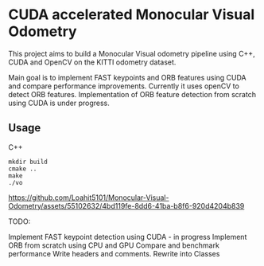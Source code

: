# CUDA accelerated Monocular Visual Odometry

This project aims to build a Monocular Visual odometry pipeline using C++, CUDA and OpenCV on the KITTI odometry dataset.  

Main goal is to implement FAST keypoints and ORB features using CUDA and compare performance improvements. Currently it uses openCV to detect ORB features. Implementation of ORB feature detection from scratch using CUDA is under progress.

## Usage

C++

```
mkdir build
cmake ..
make
./vo
```





https://github.com/Loahit5101/Monocular-Visual-Odometry/assets/55102632/4bd119fe-8dd6-41ba-b8f6-920d4204b839




TODO:


Implement FAST keypoint detection using CUDA - in progress
Implement ORB from scratch using CPU and GPU
Compare and benchmark performance
Write headers and comments.
Rewrite into Classes
